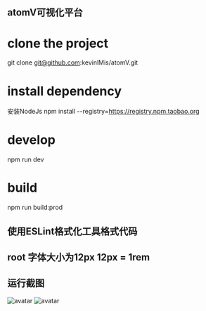 ## atomV可视化平台

# clone the project
git clone git@github.com:kevinlMis/atomV.git

# install dependency 
安装NodeJs
npm install --registry=https://registry.npm.taobao.org

# develop
npm run dev

# build
npm run build:prod

## 使用ESLint格式化工具格式代码
## root 字体大小为12px  12px = 1rem

## 运行截图
![avatar](/doc/1.png)
![avatar](/doc/2.png)